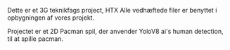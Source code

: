 Dette er et 3G teknikfags project, HTX
Alle vedhæftede filer er benyttet i opbygningen af vores projekt. 

Projectet er et 2D Pacman spil, der anvender YoloV8 ai's human detection, til at spille pacman. 
